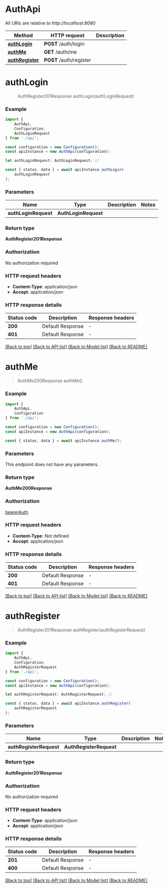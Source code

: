 # AuthApi

All URIs are relative to *http://localhost:8080*

|Method | HTTP request | Description|
|------------- | ------------- | -------------|
|[**authLogin**](#authlogin) | **POST** /auth/login | |
|[**authMe**](#authme) | **GET** /auth/me | |
|[**authRegister**](#authregister) | **POST** /auth/register | |

# **authLogin**
> AuthRegister201Response authLogin(authLoginRequest)


### Example

```typescript
import {
    AuthApi,
    Configuration,
    AuthLoginRequest
} from './api';

const configuration = new Configuration();
const apiInstance = new AuthApi(configuration);

let authLoginRequest: AuthLoginRequest; //

const { status, data } = await apiInstance.authLogin(
    authLoginRequest
);
```

### Parameters

|Name | Type | Description  | Notes|
|------------- | ------------- | ------------- | -------------|
| **authLoginRequest** | **AuthLoginRequest**|  | |


### Return type

**AuthRegister201Response**

### Authorization

No authorization required

### HTTP request headers

 - **Content-Type**: application/json
 - **Accept**: application/json


### HTTP response details
| Status code | Description | Response headers |
|-------------|-------------|------------------|
|**200** | Default Response |  -  |
|**401** | Default Response |  -  |

[[Back to top]](#) [[Back to API list]](../README.md#documentation-for-api-endpoints) [[Back to Model list]](../README.md#documentation-for-models) [[Back to README]](../README.md)

# **authMe**
> AuthMe200Response authMe()


### Example

```typescript
import {
    AuthApi,
    Configuration
} from './api';

const configuration = new Configuration();
const apiInstance = new AuthApi(configuration);

const { status, data } = await apiInstance.authMe();
```

### Parameters
This endpoint does not have any parameters.


### Return type

**AuthMe200Response**

### Authorization

[bearerAuth](../README.md#bearerAuth)

### HTTP request headers

 - **Content-Type**: Not defined
 - **Accept**: application/json


### HTTP response details
| Status code | Description | Response headers |
|-------------|-------------|------------------|
|**200** | Default Response |  -  |
|**401** | Default Response |  -  |

[[Back to top]](#) [[Back to API list]](../README.md#documentation-for-api-endpoints) [[Back to Model list]](../README.md#documentation-for-models) [[Back to README]](../README.md)

# **authRegister**
> AuthRegister201Response authRegister(authRegisterRequest)


### Example

```typescript
import {
    AuthApi,
    Configuration,
    AuthRegisterRequest
} from './api';

const configuration = new Configuration();
const apiInstance = new AuthApi(configuration);

let authRegisterRequest: AuthRegisterRequest; //

const { status, data } = await apiInstance.authRegister(
    authRegisterRequest
);
```

### Parameters

|Name | Type | Description  | Notes|
|------------- | ------------- | ------------- | -------------|
| **authRegisterRequest** | **AuthRegisterRequest**|  | |


### Return type

**AuthRegister201Response**

### Authorization

No authorization required

### HTTP request headers

 - **Content-Type**: application/json
 - **Accept**: application/json


### HTTP response details
| Status code | Description | Response headers |
|-------------|-------------|------------------|
|**201** | Default Response |  -  |
|**400** | Default Response |  -  |

[[Back to top]](#) [[Back to API list]](../README.md#documentation-for-api-endpoints) [[Back to Model list]](../README.md#documentation-for-models) [[Back to README]](../README.md)

